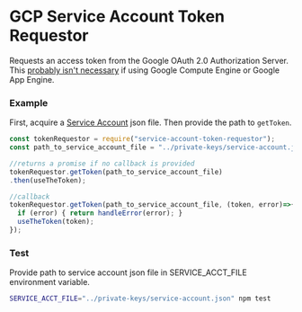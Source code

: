 # GCP Service Account Token Requestor
Requests an access token from the Google OAuth 2.0 Authorization Server.
This [probably isn't necessary](https://developers.google.com/identity/protocols/application-default-credentials) if using Google Compute Engine or Google App Engine.

### Example
First, acquire a [Service Account](https://console.developers.google.com/permissions/serviceaccounts) json file.
Then provide the path to `getToken`.

``` js
const tokenRequestor = require("service-account-token-requestor");
const path_to_service_account_file = "../private-keys/service-account.json";

//returns a promise if no callback is provided
tokenRequestor.getToken(path_to_service_account_file)
.then(useTheToken);

//callback
tokenRequestor.getToken(path_to_service_account_file, (token, error)=>{
  if (error) { return handleError(error); }
  useTheToken(token);
});
```

### Test
Provide path to service account json file in SERVICE_ACCT_FILE environment variable.

``` bash
SERVICE_ACCT_FILE="../private-keys/service-account.json" npm test
```
